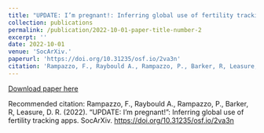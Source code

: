 ```yaml
---
title: "UPDATE: I’m pregnant!: Inferring global use of fertility tracking apps"
collection: publications
permalink: /publication/2022-10-01-paper-title-number-2
excerpt: ''
date: 2022-10-01
venue: 'SocArXiv.'
paperurl: 'https://doi.org/10.31235/osf.io/2va3n'
citation: 'Rampazzo, F., Raybould A., Rampazzo, P., Barker, R, Leasure, D. R. (2022). “UPDATE: I’m pregnant!”: Inferring global use of fertility tracking apps. SocArXiv. https://doi.org/10.31235/osf.io/2va3n'
---
```

[Download paper here](https://doi.org/10.31235/osf.io/2va3n)

Recommended citation: Rampazzo, F., Raybould A., Rampazzo, P., Barker, R, Leasure, D. R. (2022). “UPDATE: I’m pregnant!”: Inferring global use of fertility tracking apps. SocArXiv. https://doi.org/10.31235/osf.io/2va3n



